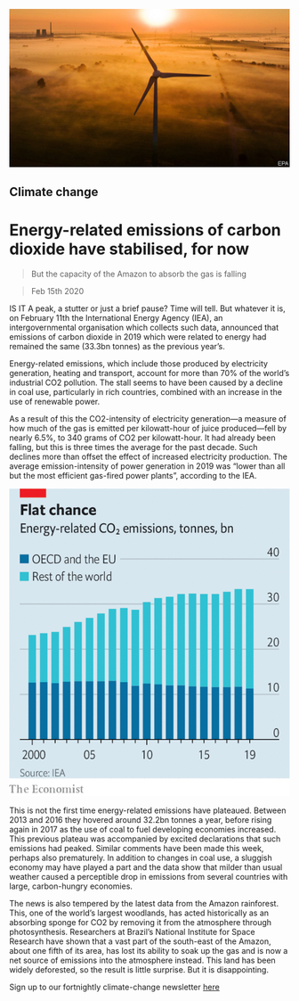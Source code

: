 ![](./images/20200215_STP503.jpg)

## Climate change

# Energy-related emissions of carbon dioxide have stabilised, for now

> But the capacity of the Amazon to absorb the gas is falling

> Feb 15th 2020

IS IT A peak, a stutter or just a brief pause? Time will tell. But whatever it is, on February 11th the International Energy Agency (IEA), an intergovernmental organisation which collects such data, announced that emissions of carbon dioxide in 2019 which were related to energy had remained the same (33.3bn tonnes) as the previous year’s.

Energy-related emissions, which include those produced by electricity generation, heating and transport, account for more than 70% of the world’s industrial CO2 pollution. The stall seems to have been caused by a decline in coal use, particularly in rich countries, combined with an increase in the use of renewable power.

As a result of this the CO2-intensity of electricity generation—a measure of how much of the gas is emitted per kilowatt-hour of juice produced—fell by nearly 6.5%, to 340 grams of CO2 per kilowatt-hour. It had already been falling, but this is three times the average for the past decade. Such declines more than offset the effect of increased electricity production. The average emission-intensity of power generation in 2019 was “lower than all but the most efficient gas-fired power plants”, according to the IEA.

![](./images/20200215_STC180.png)

This is not the first time energy-related emissions have plateaued. Between 2013 and 2016 they hovered around 32.2bn tonnes a year, before rising again in 2017 as the use of coal to fuel developing economies increased. This previous plateau was accompanied by excited declarations that such emissions had peaked. Similar comments have been made this week, perhaps also prematurely. In addition to changes in coal use, a sluggish economy may have played a part and the data show that milder than usual weather caused a perceptible drop in emissions from several countries with large, carbon-hungry economies.

The news is also tempered by the latest data from the Amazon rainforest. This, one of the world’s largest woodlands, has acted historically as an absorbing sponge for CO2 by removing it from the atmosphere through photosynthesis. Researchers at Brazil’s National Institute for Space Research have shown that a vast part of the south-east of the Amazon, about one fifth of its area, has lost its ability to soak up the gas and is now a net source of emissions into the atmosphere instead. This land has been widely deforested, so the result is little surprise. But it is disappointing.

Sign up to our fortnightly climate-change newsletter [here](https://www.economist.com//theclimateissue/)